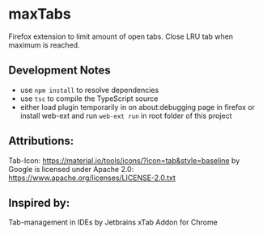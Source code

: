 # maxTabs
Firefox extension to limit amount of open tabs. Close LRU tab when maximum is reached.

## Development Notes
* use `npm install` to resolve dependencies
* use `tsc` to compile the TypeScript source
* either load plugin temporarily in on about:debugging page in firefox or install web-ext and run `web-ext run` in root folder of this project


## Attributions:
Tab-Icon: https://material.io/tools/icons/?icon=tab&style=baseline by Google is licensed under Apache 2.0: https://www.apache.org/licenses/LICENSE-2.0.txt

## Inspired by: 
Tab-management in IDEs by Jetbrains
xTab Addon for Chrome

